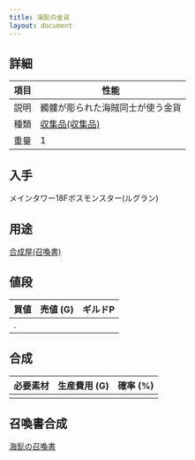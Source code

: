 ```yaml
---
title: 海髭の金貨
layout: document
---
```

## 詳細

|項目|性能|
|---|---|
|説明|髑髏が彫られた海賊同士が使う金貨|
|種類|[収集品(収集品)](収集品(収集品))|
|重量|1|

## 入手

メインタワー18Fボスモンスター(ルグラン)

## 用途

[合成屋(召喚書)](合成屋(召喚書))

## 値段

|買値|売値 (G)|ギルドP|
|---|---|---|
|.|||

## 合成

|必要素材|生産費用 (G)|確率 (%)|
|---|---|---|
||||

## 召喚書合成

[海髭の召喚書](海髭の召喚書)
